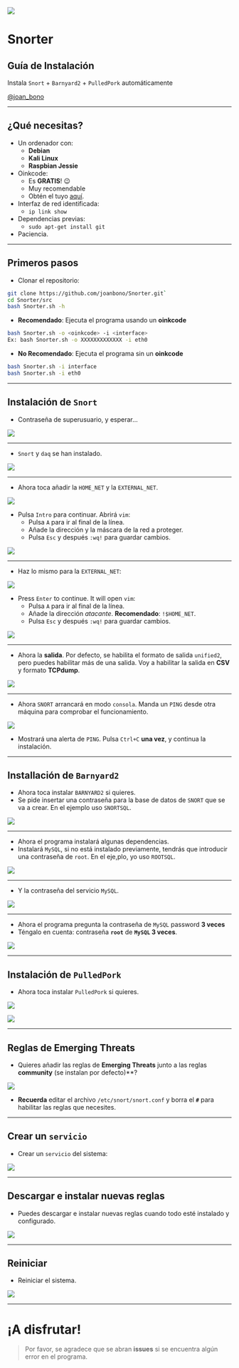 <!-- $theme: default -->

![](../img/1.png)

# Snorter
## Guía de Instalación

Instala `Snort` + `Barnyard2` + `PulledPork` automáticamente 

[@joan_bono](https://twitter.com/joan_bono)


---

## ¿Qué necesitas?


- Un ordenador con:
	- **Debian**
	- **Kali Linux** 
	- **Raspbian Jessie**
- Oinkcode:
	- Es **GRATIS**! :wink:
	- Muy recomendable
	- Obtén el tuyo [aquí](https://www.snort.org/oinkcodes).
- Interfaz de red identificada:
	- `ip link show `
- Dependencias previas:
	- `sudo apt-get install git` 
- Paciencia.

---

## Primeros pasos

- Clonar el repositorio:
~~~bash
git clone https://github.com/joanbono/Snorter.git` 
cd Snorter/src
bash Snorter.sh -h
~~~

- **Recomendado**: Ejecuta el programa usando un **oinkcode** 
~~~bash
bash Snorter.sh -o <oinkcode> -i <interface>
Ex: bash Snorter.sh -o XXXXXXXXXXXXX -i eth0
~~~

- **No Recomendado**: Ejecuta el programa sin un **oinkcode** 

~~~bash
bash Snorter.sh -i interface
bash Snorter.sh -i eth0
~~~

---

## Instalación de `Snort`

+ Contraseña de superusuario, y esperar...
 

![](../img/2.png)

---

+ `Snort` y `daq` se han instalado.

![](../img/3.png)

---

+ Ahora toca añadir la `HOME_NET` y la `EXTERNAL_NET`.

![](../img/4.png)

+ Pulsa `Intro` para continuar. Abrirá `vim`:
	+ Pulsa `A` para ir al final de la línea.
	+ Añade la dirección y la máscara de la red a proteger.
	+ Pulsa `Esc` y después `:wq!` para guardar cambios.

![](../img/5.png)

---

+ Haz lo mismo para la `EXTERNAL_NET`:

![](../img/6.png)

+ Press `Enter` to continue. It will open `vim`:
	+ Pulsa `A` para ir al final de la línea.
	+ Añade la dirección *atacante*. **Recomendado**: `!$HOME_NET`.
	+ Pulsa `Esc` y después `:wq!` para guardar cambios.

![](../img/7.png)

---

+ Ahora la **salida**. Por defecto, se habilita el formato de salida `unified2`, pero puedes habilitar más de una salida. Voy a habilitar la salida en **CSV** y formato **TCPdump**.

![](../img/8.png)

---

+ Ahora `SNORT` arrancará en modo `consola`. Manda un `PING` desde otra máquina para comprobar el funcionamiento. 

![](../img/9.png)

+ Mostrará una alerta de `PING`. Pulsa `Ctrl+C` **una vez**, y continua la instalación.

---

## Installación de `Barnyard2`

+ Ahora toca instalar `BARNYARD2` si quieres.
+ Se pide insertar una contraseña para la base de datos de `SNORT` que se va a crear. En el ejemplo uso `SNORTSQL`.

![](../img/10.png)

---

+ Ahora el programa instalará algunas dependencias.
+ Instalará `MySQL`, si no está instalado previamente, tendrás que introducir una contraseña de `root`. En el eje,plo, yo uso `ROOTSQL`.

![](../img/11.png)

---

+ Y la contraseña del servicio `MySQL`.

![](../img/12.png)

---

+ Ahora el programa pregunta la contraseña de `MySQL` password **3 veces**
+ Téngalo en cuenta: contraseña **`root`** de **`MySQL` 3 veces**.

![](../img/13.png)

---

## Instalación de `PulledPork`

+ Ahora toca instalar `PulledPork` si quieres.

![](../img/14.png)

![](../img/15.png)

---

## Reglas de **Emerging Threats**

+ Quieres añadir las reglas de **Emerging Threats** junto a las reglas **community** (se instalan por defecto)**?

![](../img/16.png)

+ **Recuerda** editar el archivo `/etc/snort/snort.conf` y borra el **`#`** para habilitar las reglas que necesites.

---

## Crear un `servicio`

+ Crear un `servicio` del sistema:

![](../img/17.png)

---

## Descargar e instalar nuevas reglas

+ Puedes descargar e instalar nuevas reglas cuando todo esté instalado y configurado.

![](../img/18.png)

---

## Reiniciar

+ Reiniciar el sistema.

![](../img/19.png)

---

# ¡A disfrutar!

> Por favor, se agradece que se abran **issues** si se encuentra algún error en el programa.
